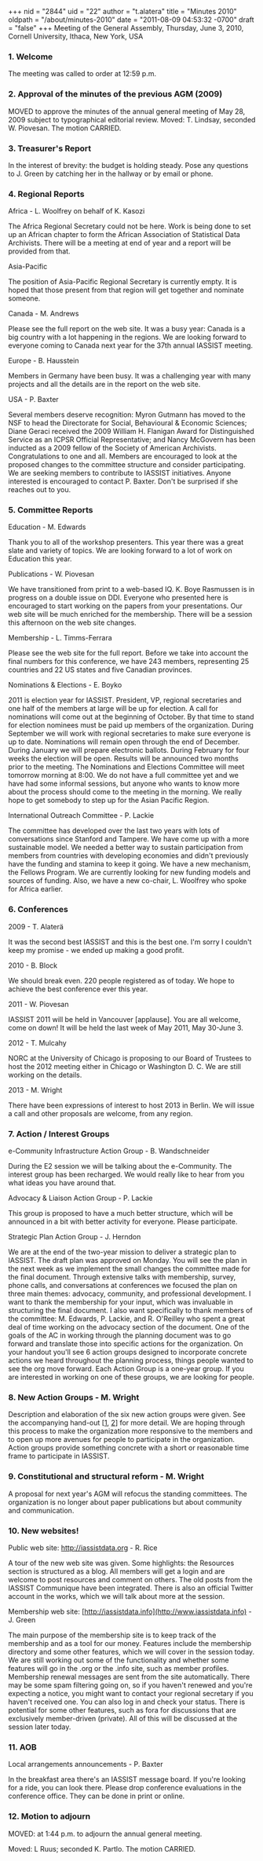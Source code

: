 +++
nid = "2844"
uid = "22"
author = "t.alatera"
title = "Minutes 2010"
oldpath = "/about/minutes-2010"
date = "2011-08-09 04:53:32 -0700"
draft = "false"
+++
Meeting of the General Assembly, Thursday, June 3, 2010, Cornell
University, Ithaca, New York, USA

### 1. Welcome

The meeting was called to order at 12:59 p.m.

### 2. Approval of the minutes of the previous AGM (2009)

MOVED to approve the minutes of the annual general meeting of May 28,
2009 subject to typographical editorial review.
Moved: T. Lindsay, seconded W. Piovesan. The motion CARRIED.

### 3. Treasurer's Report

In the interest of brevity: the budget is holding steady. Pose any
questions to J. Green by catching her in the hallway or by email or
phone.

### 4. Regional Reports

Africa - L. Woolfrey on behalf of K. Kasozi

The Africa Regional Secretary could not be here. Work is being done to
set up an African chapter to form the African Association of Statistical
Data Archivists. There will be a meeting at end of year and a report
will be provided from that.

Asia-Pacific

The position of Asia-Pacific Regional Secretary is currently empty. It
is hoped that those present from that region will get together and
nominate someone.

Canada - M. Andrews

Please see the full report on the web site. It was a busy year: Canada
is a big country with a lot happening in the regions. We are looking
forward to everyone coming to Canada next year for the 37th annual
IASSIST meeting.

Europe - B. Hausstein

Members in Germany have been busy. It was a challenging year with many
projects and all the details are in the report on the web site.

USA - P. Baxter

Several members deserve recognition: Myron Gutmann has moved to the NSF
to head the Directorate for Social, Behavioural & Economic Sciences;
Diane Geraci received the 2009 William H. Flanigan Award for
Distinguished Service as an ICPSR Official Representative; and Nancy
McGovern has been inducted as a 2009 fellow of the Society of American
Archivists. Congratulations to one and all. Members are encouraged to
look at the proposed changes to the committee structure and consider
participating. We are seeking members to contribute to IASSIST
initiatives. Anyone interested is encouraged to contact P. Baxter.
Don't be surprised if she reaches out to you.

### 5. Committee Reports

Education - M. Edwards

Thank you to all of the workshop presenters. This year there was a great
slate and variety of topics. We are looking forward to a lot of work on
Education this year.

Publications - W. Piovesan

We have transitioned from print to a web-based IQ. K. Boye Rasmussen is
in progress on a double issue on DDI. Everyone who presented here is
encouraged to start working on the papers from your presentations. Our
web site will be much enriched for the membership. There will be a
session this afternoon on the web site changes.

Membership - L. Timms-Ferrara

Please see the web site for the full report. Before we take into account
the final numbers for this conference, we have 243 members, representing
25 countries and 22 US states and five Canadian provinces.

Nominations & Elections - E. Boyko

2011 is election year for IASSIST. President, VP, regional secretaries
and one half of the members at large will be up for election. A call for
nominations will come out at the beginning of October. By that time to
stand for election nominees must be paid up members of the organization.
During September we will work with regional secretaries to make sure
everyone is up to date. Nominations will remain open through the end of
December. During January we will prepare electronic ballots. During
February for four weeks the election will be open. Results will be
announced two months prior to the meeting. The Nominations and Elections
Committee will meet tomorrow morning at 8:00. We do not have a full
committee yet and we have had some informal sessions, but anyone who
wants to know more about the process should come to the meeting in the
morning. We really hope to get somebody to step up for the Asian Pacific
Region.

International Outreach Committee - P. Lackie

The committee has developed over the last two years with lots of
conversations since Stanford and Tampere. We have come up with a more
sustainable model. We needed a better way to sustain participation from
members from countries with developing economies and didn't previously
have the funding and stamina to keep it going. We have a new mechanism,
the Fellows Program. We are currently looking for new funding models and
sources of funding. Also, we have a new co-chair, L. Woolfrey who spoke
for Africa earlier.

### 6. Conferences

2009 - T. Alaterä

It was the second best IASSIST and this is the best one. I'm sorry I
couldn't keep my promise - we ended up making a good profit.

2010 - B. Block

We should break even. 220 people registered as of today. We hope to
achieve the best conference ever this year.

2011 - W. Piovesan

IASSIST 2011 will be held in Vancouver [applause]. You are all
welcome, come on down! It will be held the last week of May 2011, May
30-June 3.

2012 - T. Mulcahy

NORC at the University of Chicago is proposing to our Board of Trustees
to host the 2012 meeting either in Chicago or Washington D. C. We are
still working on the details.

2013 - M. Wright

There have been expressions of interest to host 2013 in Berlin. We will
issue a call and other proposals are welcome, from any region.

### 7. Action / Interest Groups

e-Community Infrastructure Action Group - B. Wandschneider

During the E2 session we will be talking about the e-Community. The
interest group has been recharged. We would really like to hear from you
what ideas you have around that.

Advocacy & Liaison Action Group - P. Lackie

This group is proposed to have a much better structure, which will be
announced in a bit with better activity for everyone. Please
participate.

Strategic Plan Action Group - J. Herndon

We are at the end of the two-year mission to deliver a strategic plan to
IASSIST. The draft plan was approved on Monday. You will see the plan in
the next week as we implement the small changes the committee made for
the final document. Through extensive talks with membership, survey,
phone calls, and conversations at conferences we focused the plan on
three main themes: advocacy, community, and professional development. I
want to thank the membership for your input, which was invaluable in
structuring the final document. I also want specifically to thank
members of the committee: M. Edwards, P. Lackie, and R. O'Reilley who
spent a great deal of time working on the advocacy section of the
document. One of the goals of the AC in working through the planning
document was to go forward and translate those into specific actions for
the organization. On your handout you'll see 6 action groups designed
to incorporate concrete actions we heard throughout the planning
process, things people wanted to see the org move forward. Each Action
Group is a one-year group. If you are interested in working on one of
these groups, we are looking for people.

### 8. New Action Groups - M. Wright

Description and elaboration of the six new action groups were given. See
the accompanying hand-out
[[1](/file/about/action_groups_2010_handout_pg1.pdf),
[2](/file/about/action_groups_2010_handout_pg2-7.pdf)]
for more detail. We are hoping through this process to make the
organization more responsive to the members and to open up more avenues
for people to participate in the organization. Action groups provide
something concrete with a short or reasonable time frame to participate
in IASSIST.

### 9. Constitutional and structural reform - M. Wright

A proposal for next year's AGM will refocus the standing committees.
The organization is no longer about paper publications but about
community and communication.

### 10. New websites!

Public web site: <http://iassistdata.org> - R. Rice

A tour of the new web site was given. Some highlights: the Resources
section is structured as a blog. All members will get a login and are
welcome to post resources and comment on others. The old posts from the
IASSIST Communique have been integrated. There is also an official
Twitter account in the works, which we will talk about more at the
session.

Membership web site:
[http://iassistdata.info](http://www.iassistdata.info) - J. Green

The main purpose of the membership site is to keep track of the
membership and as a tool for our money. Features include the membership
directory and some other features, which we will cover in the session
today. We are still working out some of the functionality and whether
some features will go in the .org or the .info site, such as member
profiles. Membership renewal messages are sent from the site
automatically. There may be some spam filtering going on, so if you
haven't renewed and you're expecting a notice, you might want to
contact your regional secretary if you haven't received one. You can
also log in and check your status. There is potential for some other
features, such as fora for discussions that are exclusively
member-driven (private). All of this will be discussed at the session
later today.

### 11. AOB

Local arrangements announcements - P. Baxter

In the breakfast area there's an IASSIST message board. If you're
looking for a ride, you can look there. Please drop conference
evaluations in the conference office. They can be done in print or
online.

### 12. Motion to adjourn

MOVED: at 1:44 p.m. to adjourn the annual general meeting.

Moved: L Ruus; seconded K. Partlo. The motion CARRIED.
